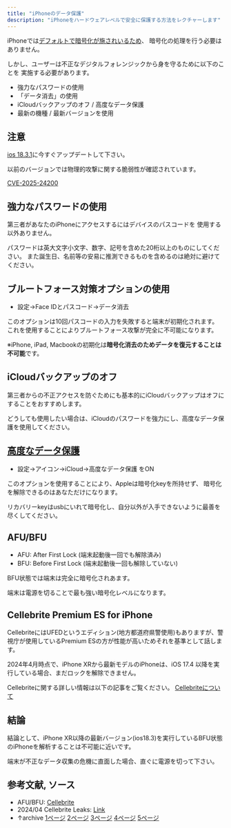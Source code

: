 ```yaml
---
title: "iPhoneのデータ保護"
description: "iPhoneをハードウェアレベルで安全に保護する方法をレクチャーします"
---
```

 
iPhoneでは[デフォルトで暗号化が施されいるため](https://support.apple.com/guide/security/encryption-and-data-protection-overview-sece3bee0835/web)、
暗号化の処理を行う必要はありません。

しかし、ユーザーは不正なデジタルフォレンジックから身を守るために以下のことを
実施する必要があります。

- 強力なパスワードの使用
- 「データ消去」の使用
- iCloudバックアップのオフ / 高度なデータ保護
- 最新の機種 / 最新バージョンを使用

## 注意

[ios 18.3.1](https://support.apple.com/en-us/122174)に今すぐアップデートして下さい。

以前のバージョンでは物理的攻撃に関する脆弱性が確認されています。

[CVE-2025-24200](https://www.cve.org/CVERecord?id=CVE-2025-24200)

## 強力なパスワードの使用

第三者があなたのiPhoneにアクセスするにはデバイスのパスコードを
使用する以外ありません。

パスワードは英大文字小文字、数字、記号を含めた20桁以上のものにしてください。
また誕生日、名前等の安易に推測できるものを含めるのは絶対に避けてください。

## ブルートフォース対策オプションの使用

- 設定→Face IDとパスコード→データ消去

このオプションは10回パスコードの入力を失敗すると端末が初期化されます。
これを使用することによりブルートフォース攻撃が完全に不可能になります。

※iPhone, iPad, Macbookの初期化は**暗号化消去のためデータを復元することは不可能**です。

## iCloudバックアップのオフ

第三者からの不正アクセスを防ぐためにも基本的にiCloudバックアップはオフにすることをおすすめします。

どうしても使用したい場合は、iCloudのパスワードを強力にし、高度なデータ保護を使用してください。

## [高度なデータ保護](https://support.apple.com/en-us/108756)

- 設定→アイコン→iCloud→高度なデータ保護 をON

このオプションを使用することにより、Appleは暗号化keyを所持せず、
暗号化を解除できるのはあなただけになります。

リカバリーkeyはusbにいれて暗号化し、自分以外が入手できないように最善を尽くしてください。

## AFU/BFU

- AFU: After First Lock (端末起動後一回でも解除済み)
- BFU: Before First Lock (端末起動後一回も解除していない)

BFU状態では端末は完全に暗号化されあます。

端末は電源を切ることで最も強い暗号化レベルになります。

## Cellebrite Premium ES for iPhone

CellebriteにはUFEDというエディション(地方都道府県警使用)もありますが、警視庁が使用しているPremium ESの方が性能が高いためそれを基準として話します。

2024年4月時点で、iPhone XRから最新モデルのiPhoneは、iOS 17.4 以降を実行している場合、まだロックを解除できません。 

Cellebriteに関する詳しい情報は以下の記事をご覧ください。
[Cellebriteについて]()
## 結論

結論として、iPhone XR以降の最新バージョン(ios18.3)を実行しているBFU状態のiPhoneを解析することは不可能に近いです。

端末が不正なデータ収集の危機に直面した場合、直ぐに電源を切って下さい。

## 参考文献, ソース

- AFU/BFU: [Cellebrite](https://cellebrite.com/en/what-can-be-recovered-from-bfu-data-collection/)
- 2024/04 Cellebrite Leaks: [Link](https://www.documentcloud.org/documents/24833832-cellebrite-ios-document-april-2024/?ref=404media.co)
- ↑archive [1ページ]() [2ページ]() [3ページ]() [4ページ]() [5ページ](https://archive.md/uCa3G/b3bed61db238e8fbb71fd96aa933492c2d7e83af.gif)